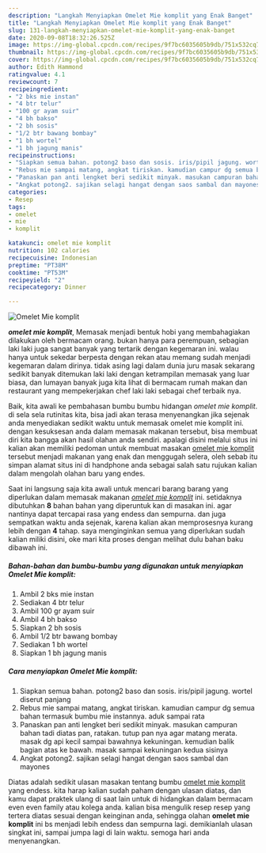 ```yaml
---
description: "Langkah Menyiapkan Omelet Mie komplit yang Enak Banget"
title: "Langkah Menyiapkan Omelet Mie komplit yang Enak Banget"
slug: 131-langkah-menyiapkan-omelet-mie-komplit-yang-enak-banget
date: 2020-09-08T18:32:26.525Z
image: https://img-global.cpcdn.com/recipes/9f7bc6035605b9db/751x532cq70/omelet-mie-komplit-foto-resep-utama.jpg
thumbnail: https://img-global.cpcdn.com/recipes/9f7bc6035605b9db/751x532cq70/omelet-mie-komplit-foto-resep-utama.jpg
cover: https://img-global.cpcdn.com/recipes/9f7bc6035605b9db/751x532cq70/omelet-mie-komplit-foto-resep-utama.jpg
author: Edith Hammond
ratingvalue: 4.1
reviewcount: 7
recipeingredient:
- "2 bks mie instan"
- "4 btr telur"
- "100 gr ayam suir"
- "4 bh bakso"
- "2 bh sosis"
- "1/2 btr bawang bombay"
- "1 bh wortel"
- "1 bh jagung manis"
recipeinstructions:
- "Siapkan semua bahan. potong2 baso dan sosis. iris/pipil jagung. wortel diserut panjang"
- "Rebus mie sampai matang, angkat tiriskan. kamudian campur dg semua bahan termasuk bumbu mie instannya. aduk sampai rata"
- "Panaskan pan anti lengket beri sedikit minyak. masukan campuran bahan tadi diatas pan, ratakan. tutup pan nya agar matang merata. masak dg api kecil sampai bawahnya kekuningan. kemudian balik bagian atas ke bawah. masak sampai kekuningan kedua sisinya"
- "Angkat potong2. sajikan selagi hangat dengan saos sambal dan mayones"
categories:
- Resep
tags:
- omelet
- mie
- komplit

katakunci: omelet mie komplit 
nutrition: 102 calories
recipecuisine: Indonesian
preptime: "PT38M"
cooktime: "PT53M"
recipeyield: "2"
recipecategory: Dinner

---
```



![Omelet Mie komplit](https://img-global.cpcdn.com/recipes/9f7bc6035605b9db/751x532cq70/omelet-mie-komplit-foto-resep-utama.jpg)

<b><i>omelet mie komplit</i></b>, Memasak menjadi bentuk hobi yang membahagiakan dilakukan oleh bermacam orang. bukan hanya para perempuan, sebagian laki laki juga sangat banyak yang tertarik dengan kegemaran ini. walau hanya untuk sekedar berpesta dengan rekan atau memang sudah menjadi kegemaran dalam dirinya. tidak asing lagi dalam dunia juru masak sekarang sedikit banyak ditemukan laki laki dengan ketrampilan memasak yang luar biasa, dan lumayan banyak juga kita lihat di bermacam rumah makan dan restaurant yang mempekerjakan chef laki laki sebagai chef terbaik nya.

Baik, kita awali ke pembahasan bumbu bumbu hidangan <i>omelet mie komplit</i>. di sela sela rutinitas kita, bisa jadi akan terasa menyenangkan jika sejenak anda menyediakan sedikit waktu untuk memasak omelet mie komplit ini. dengan kesuksesan anda dalam memasak makanan tersebut, bisa membuat diri kita bangga akan hasil olahan anda sendiri. apalagi disini melalui situs ini kalian akan memiliki pedoman untuk membuat masakan <u>omelet mie komplit</u> tersebut menjadi makanan yang enak dan menggugah selera, oleh sebab itu simpan alamat situs ini di handphone anda sebagai salah satu rujukan kalian dalam mengolah olahan baru yang endes.




Saat ini langsung saja kita awali untuk mencari barang barang yang diperlukan dalam memasak makanan <u><i>omelet mie komplit</i></u> ini. setidaknya dibutuhkan <b>8</b> bahan bahan yang diperuntuk kan di masakan ini. agar nantinya dapat tercapai rasa yang endess dan sempurna. dan juga sempatkan waktu anda sejenak, karena kalian akan memprosesnya kurang lebih dengan <b>4</b> tahap. saya menginginkan semua yang diperlukan sudah kalian miliki disini, oke mari kita proses dengan melihat dulu bahan baku dibawah ini.

<!--inarticleads1-->

##### Bahan-bahan dan bumbu-bumbu yang digunakan untuk menyiapkan Omelet Mie komplit:

1. Ambil 2 bks mie instan
1. Sediakan 4 btr telur
1. Ambil 100 gr ayam suir
1. Ambil 4 bh bakso
1. Siapkan 2 bh sosis
1. Ambil 1/2 btr bawang bombay
1. Sediakan 1 bh wortel
1. Siapkan 1 bh jagung manis




<!--inarticleads2-->

##### Cara menyiapkan Omelet Mie komplit:

1. Siapkan semua bahan. potong2 baso dan sosis. iris/pipil jagung. wortel diserut panjang
1. Rebus mie sampai matang, angkat tiriskan. kamudian campur dg semua bahan termasuk bumbu mie instannya. aduk sampai rata
1. Panaskan pan anti lengket beri sedikit minyak. masukan campuran bahan tadi diatas pan, ratakan. tutup pan nya agar matang merata. masak dg api kecil sampai bawahnya kekuningan. kemudian balik bagian atas ke bawah. masak sampai kekuningan kedua sisinya
1. Angkat potong2. sajikan selagi hangat dengan saos sambal dan mayones




Diatas adalah sedikit ulasan masakan tentang bumbu <u>omelet mie komplit</u> yang endess. kita harap kalian sudah paham dengan ulasan diatas, dan kamu dapat praktek ulang di saat lain untuk di hidangkan dalam bermacam even even family atau kolega anda. kalian bisa mengulik resep resep yang tertera diatas sesuai dengan keinginan anda, sehingga olahan <b>omelet mie komplit</b> ini bs menjadi lebih endess dan sempurna lagi. demikianlah ulasan singkat ini, sampai jumpa lagi di lain waktu. semoga hari anda menyenangkan.
